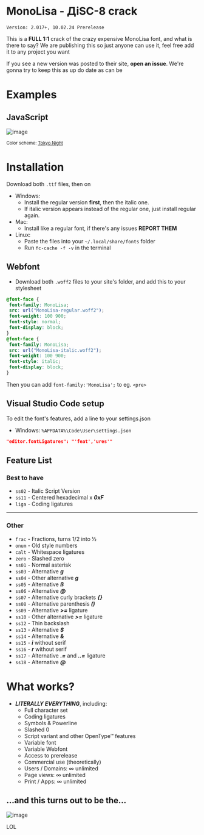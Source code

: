 # MonoLisa - ДiSC-8 crack

`Version: 2.017+, 10.02.24 Prerelease`

This is a **FULL 1:1** crack of the crazy expensive MonoLisa font, and what is there to say? We are publishing this so just anyone can use it, feel free add it to any project you want

If you see a new version was posted to their site, **open an issue**. We're gonna try to keep this as up do date as can be

# Examples
## JavaScript 
![image](https://github.com/d8-bbc11/monolisa/assets/159638529/fd00411e-46c7-4bf9-9c9a-7bad109cb623)

<sup>Color scheme: [Tokyo Night](https://marketplace.visualstudio.com/items?itemName=enkia.tokyo-night)</sup>

# Installation
Download both `.ttf` files, then on
- Windows:
  - Install the regular version **first**, then the italic one.
  - If italic version appears instead of the regular one, just install regular again.
- Mac:
  - Install like a regular font, if there's any issues **REPORT THEM**
- Linux:
  - Paste the files into your `~/.local/share/fonts` folder
  - Run `fc-cache -f -v` in the terminal
## Webfont
  - Download both `.woff2` files to your site's folder, and add this to your stylesheet
  ```css
  @font-face {
   font-family: MonoLisa;
   src: url("MonoLisa-regular.woff2");
   font-weight: 100 900;
   font-style: normal;
   font-display: block;
  }
  @font-face {
   font-family: MonoLisa;
   src: url("MonoLisa-italic.woff2");
   font-weight: 100 900;
   font-style: italic;
   font-display: block;
  }
  ```
  Then you can add `font-family:'MonoLisa';` to eg. `<pre>`
## Visual Studio Code setup
To edit the font's features, add a line to your settings.json
* Windows: `%APPDATA%\Code\User\settings.json`
```json
"editor.fontLigatures": "'feat','ures'"
```
## Feature List
### Best to have
* `ss02` - Italic Script Version
* `ss11` - Centered hexadecimal x ***0xF***
* `liga` - Coding ligatures
***
### Other
* `frac` - Fractions, turns 1/2 into ½
* `onum` - Old style numbers
* `calt` - Whitespace ligatures
* `zero` - Slashed zero
* `ss01` - Normal asterisk
* `ss03` - Alternative ***g***
* `ss04` - Other alternative ***g***
* `ss05` - Alternative ***ß***
* `ss06` - Alternative ***@***
* `ss07` - Alternative curly brackets ***{}***
* `ss08` - Alternative parenthesis ***()***
* `ss09` - Alternative ***>=*** ligature
* `ss10` - Other alternative ***>=*** ligature
* `ss12` - Thin backslash
* `ss13` - Alternative ***$***
* `ss14` - Alternative ***&***
* `ss15` - ***i*** without serif
* `ss16` - ***r*** without serif
* `ss17` - Alternative ***.=*** and ***..=*** ligature
* `ss18` - Alternative ***@***
# What works?
* ***LITERALLY EVERYTHING***, including:
  * Full character set
  * Coding ligatures
  * Symbols & Powerline
  * Slashed 0
  * Script variant and other OpenType™ features
  * Variable font
  * Variable Webfont
  * Access to prerelease
  * Commercial use (theoretically)
  * Users / Domains: ∞ unlimited
  * Page views: ∞ unlimited
  * Print / Apps: ∞ unlimited
  
## ...and this turns out to be the...

![image](https://github.com/d8-bbc11/monolisa/assets/159638529/da0e0ee9-63a0-4444-8a77-7baefbaa4c41)

LOL
